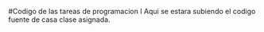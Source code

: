 #Codigo de las tareas de programacion I
Aqui se estara subiendo el codigo fuente de casa clase asignada.
